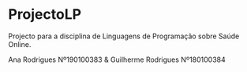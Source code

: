 # ProjectoLP
Projecto para a disciplina de Linguagens de Programação sobre Saúde Online.

Ana Rodrigues Nº190100383 & Guilherme Rodrigues Nº180100384
